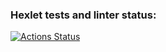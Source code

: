 ### Hexlet tests and linter status:
[![Actions Status](https://github.com/Cochonpo/qa-auto-engineer-javascript-project-44/actions/workflows/hexlet-check.yml/badge.svg)](https://github.com/Cochonpo/qa-auto-engineer-javascript-project-44/actions)